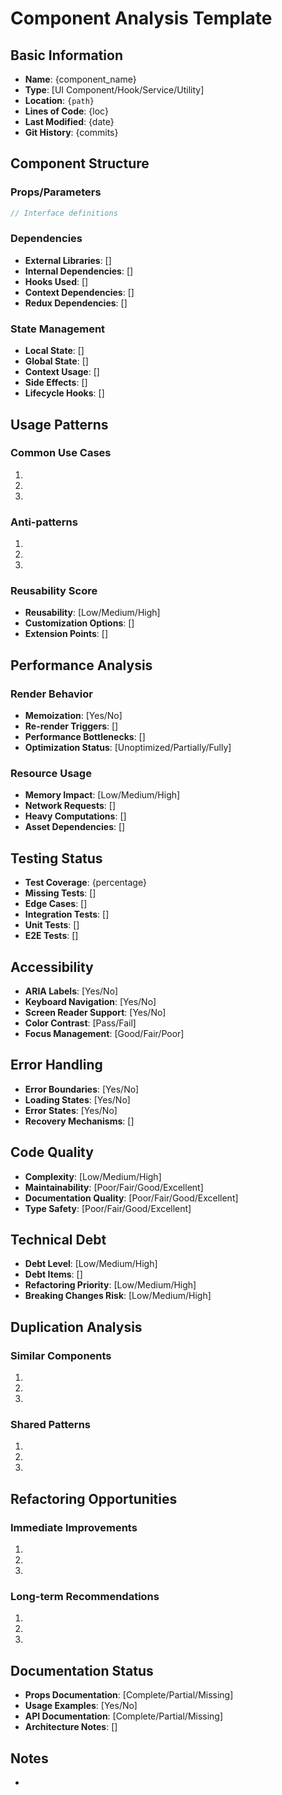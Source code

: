 # Component Analysis Template

## Basic Information
- **Name**: {component_name}
- **Type**: [UI Component/Hook/Service/Utility]
- **Location**: `{path}`
- **Lines of Code**: {loc}
- **Last Modified**: {date}
- **Git History**:
{commits}

## Component Structure
### Props/Parameters
```typescript
// Interface definitions
```

### Dependencies
- **External Libraries**: []
- **Internal Dependencies**: []
- **Hooks Used**: []
- **Context Dependencies**: []
- **Redux Dependencies**: []

### State Management
- **Local State**: []
- **Global State**: []
- **Context Usage**: []
- **Side Effects**: []
- **Lifecycle Hooks**: []

## Usage Patterns
### Common Use Cases
1. 
2. 
3. 

### Anti-patterns
1. 
2. 
3. 

### Reusability Score
- **Reusability**: [Low/Medium/High]
- **Customization Options**: []
- **Extension Points**: []

## Performance Analysis
### Render Behavior
- **Memoization**: [Yes/No]
- **Re-render Triggers**: []
- **Performance Bottlenecks**: []
- **Optimization Status**: [Unoptimized/Partially/Fully]

### Resource Usage
- **Memory Impact**: [Low/Medium/High]
- **Network Requests**: []
- **Heavy Computations**: []
- **Asset Dependencies**: []

## Testing Status
- **Test Coverage**: {percentage}
- **Missing Tests**: []
- **Edge Cases**: []
- **Integration Tests**: []
- **Unit Tests**: []
- **E2E Tests**: []

## Accessibility
- **ARIA Labels**: [Yes/No]
- **Keyboard Navigation**: [Yes/No]
- **Screen Reader Support**: [Yes/No]
- **Color Contrast**: [Pass/Fail]
- **Focus Management**: [Good/Fair/Poor]

## Error Handling
- **Error Boundaries**: [Yes/No]
- **Loading States**: [Yes/No]
- **Error States**: [Yes/No]
- **Recovery Mechanisms**: []

## Code Quality
- **Complexity**: [Low/Medium/High]
- **Maintainability**: [Poor/Fair/Good/Excellent]
- **Documentation Quality**: [Poor/Fair/Good/Excellent]
- **Type Safety**: [Poor/Fair/Good/Excellent]

## Technical Debt
- **Debt Level**: [Low/Medium/High]
- **Debt Items**: []
- **Refactoring Priority**: [Low/Medium/High]
- **Breaking Changes Risk**: [Low/Medium/High]

## Duplication Analysis
### Similar Components
1. 
2. 
3. 

### Shared Patterns
1. 
2. 
3. 

## Refactoring Opportunities
### Immediate Improvements
1. 
2. 
3. 

### Long-term Recommendations
1. 
2. 
3. 

## Documentation Status
- **Props Documentation**: [Complete/Partial/Missing]
- **Usage Examples**: [Yes/No]
- **API Documentation**: [Complete/Partial/Missing]
- **Architecture Notes**: []

## Notes
- 
